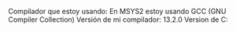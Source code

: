 Compilador que estoy usando: En MSYS2 estoy usando GCC (GNU Compiler Collection)
Versión de mi compilador: 13.2.0
Version de C: 
